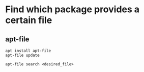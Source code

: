 # Find which package provides a certain file
## apt-file


```
apt install apt-file
apt-file update

apt-file search <desired_file>
```
